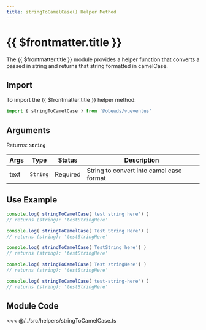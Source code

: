 ```yaml
---
title: stringToCamelCase() Helper Method
---
```



<script setup>
    import DocsPackageVersion from '../../../src/views/compos/DocsPackageVersion.vue'
</script>



# {{ $frontmatter.title }}

The {{ $frontmatter.title }} module provides a helper function that converts a passed in string and returns that string formatted in camelCase.








## Import

To import the {{ $frontmatter.title }} helper method:

```javascript
import { stringToCamelCase } from '@obewds/vueventus'
```











## Arguments

Returns: **`String`**  

| Args | Type     | Status   | Description |
|------|:--------:|:--------:|-------------|
| text | `String` | Required | String to convert into camel case format |









## Use Example

```javascript
console.log( stringToCamelCase('test string here') )
// returns (string): 'testStringHere'

console.log( stringToCamelCase('Test String Here') )
// returns (string): 'testStringHere'

console.log( stringToCamelCase('TestString here') )
// returns (string): 'testStringHere'

console.log( stringToCamelCase('Test stringHere') )
// returns (string): 'testStringHere'

console.log( stringToCamelCase('test-string-here') )
// returns (string): 'testStringHere'
```









## Module Code

<<< @/../src/helpers/stringToCamelCase.ts






<DocsPackageVersion/>

